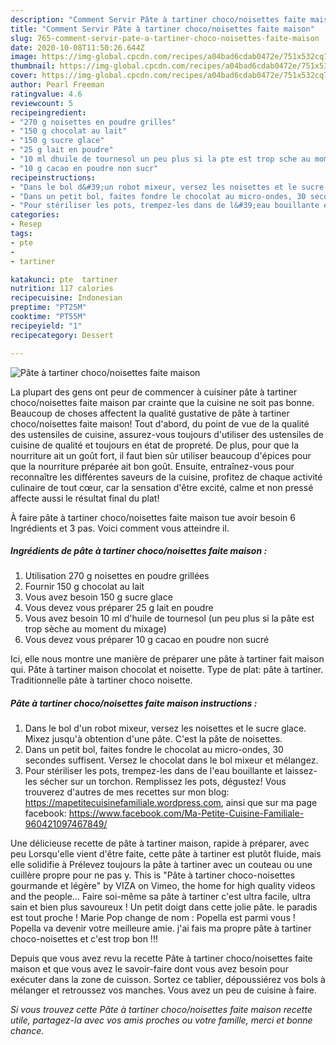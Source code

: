 ```yaml
---
description: "Comment Servir Pâte à tartiner choco/noisettes faite maison"
title: "Comment Servir Pâte à tartiner choco/noisettes faite maison"
slug: 765-comment-servir-pate-a-tartiner-choco-noisettes-faite-maison
date: 2020-10-08T11:50:26.644Z
image: https://img-global.cpcdn.com/recipes/a04bad6cdab0472e/751x532cq70/pate-a-tartiner-choconoisettes-faite-maison-photo-principale-de-la-recette.jpg
thumbnail: https://img-global.cpcdn.com/recipes/a04bad6cdab0472e/751x532cq70/pate-a-tartiner-choconoisettes-faite-maison-photo-principale-de-la-recette.jpg
cover: https://img-global.cpcdn.com/recipes/a04bad6cdab0472e/751x532cq70/pate-a-tartiner-choconoisettes-faite-maison-photo-principale-de-la-recette.jpg
author: Pearl Freeman
ratingvalue: 4.6
reviewcount: 5
recipeingredient:
- "270 g noisettes en poudre grilles"
- "150 g chocolat au lait"
- "150 g sucre glace"
- "25 g lait en poudre"
- "10 ml dhuile de tournesol un peu plus si la pte est trop sche au moment du mixage"
- "10 g cacao en poudre non sucr"
recipeinstructions:
- "Dans le bol d&#39;un robot mixeur, versez les noisettes et le sucre glace. Mixez jusqu&#39;à obtention d&#39;une pâte. C&#39;est la pâte de noisettes."
- "Dans un petit bol, faites fondre le chocolat au micro-ondes, 30 secondes suffisent. Versez le chocolat dans le bol mixeur et mélangez."
- "Pour stériliser les pots, trempez-les dans de l&#39;eau bouillante et laissez-les sécher sur un torchon. Remplissez les pots, dégustez! Vous trouverez d&#39;autres de mes recettes sur mon blog: https://mapetitecuisinefamiliale.wordpress.com, ainsi que sur ma page facebook: https://www.facebook.com/Ma-Petite-Cuisine-Familiale-960421097467849/"
categories:
- Resep
tags:
- pte
- 
- tartiner

katakunci: pte  tartiner 
nutrition: 117 calories
recipecuisine: Indonesian
preptime: "PT25M"
cooktime: "PT55M"
recipeyield: "1"
recipecategory: Dessert

---
```



![Pâte à tartiner choco/noisettes faite maison](https://img-global.cpcdn.com/recipes/a04bad6cdab0472e/751x532cq70/pate-a-tartiner-choconoisettes-faite-maison-photo-principale-de-la-recette.jpg)

La plupart des gens ont peur de commencer à cuisiner pâte à tartiner choco/noisettes faite maison par crainte que la cuisine ne soit pas bonne. Beaucoup de choses affectent la qualité gustative de pâte à tartiner choco/noisettes faite maison! Tout d'abord, du point de vue de la qualité des ustensiles de cuisine, assurez-vous toujours d'utiliser des ustensiles de cuisine de qualité et toujours en état de propreté. De plus, pour que la nourriture ait un goût fort, il faut bien sûr utiliser beaucoup d'épices pour que la nourriture préparée ait bon goût. Ensuite, entraînez-vous pour reconnaître les différentes saveurs de la cuisine, profitez de chaque activité culinaire de tout cœur, car la sensation d'être excité, calme et non pressé affecte aussi le résultat final du plat!

<!--inarticleads1-->

À faire pâte à tartiner choco/noisettes faite maison tue avoir besoin 6 Ingrédients et 3 pas. Voici comment vous atteindre il.

##### Ingrédients de pâte à tartiner choco/noisettes faite maison :

1. Utilisation 270 g noisettes en poudre grillées
1. Fournir 150 g chocolat au lait
1. Vous avez besoin 150 g sucre glace
1. Vous devez vous préparer 25 g lait en poudre
1. Vous avez besoin 10 ml d&#39;huile de tournesol (un peu plus si la pâte est trop sèche au moment du mixage)
1. Vous devez vous préparer 10 g cacao en poudre non sucré


Ici, elle nous montre une manière de préparer une pâte à tartiner fait maison qui. Pâte à tartiner maison chocolat et noisette. Type de plat: pâte à tartiner. Traditionnelle pâte à tartiner choco noisette. 

<!--inarticleads2-->

##### Pâte à tartiner choco/noisettes faite maison instructions :

1. Dans le bol d&#39;un robot mixeur, versez les noisettes et le sucre glace. Mixez jusqu&#39;à obtention d&#39;une pâte. C&#39;est la pâte de noisettes.
1. Dans un petit bol, faites fondre le chocolat au micro-ondes, 30 secondes suffisent. Versez le chocolat dans le bol mixeur et mélangez.
1. Pour stériliser les pots, trempez-les dans de l&#39;eau bouillante et laissez-les sécher sur un torchon. Remplissez les pots, dégustez! Vous trouverez d&#39;autres de mes recettes sur mon blog: https://mapetitecuisinefamiliale.wordpress.com, ainsi que sur ma page facebook: https://www.facebook.com/Ma-Petite-Cuisine-Familiale-960421097467849/


Une délicieuse recette de pâte à tartiner maison, rapide à préparer, avec peu Lorsqu&#39;elle vient d&#39;être faite, cette pâte à tartiner est plutôt fluide, mais elle solidifie à Prélevez toujours la pâte à tartiner avec un couteau ou une cuillère propre pour ne pas y. This is &#34;Pâte à tartiner choco-noisettes gourmande et légère&#34; by VIZA on Vimeo, the home for high quality videos and the people… Faire soi-même sa pâte à tartiner c&#39;est ultra facile, ultra sain et bien plus savoureux ! Un petit doigt dans cette jolie pâte. le paradis est tout proche ! Marie Pop change de nom : Popella est parmi vous ! Popella va devenir votre meilleure amie. j&#39;ai fais ma propre pâte à tartiner choco-noisettes et c&#39;est trop bon !!! 

<!--inarticleads1-->

<p>
Depuis que vous avez revu la recette Pâte à tartiner choco/noisettes faite maison et que vous avez le savoir-faire dont vous avez besoin pour exécuter dans la zone de cuisson. Sortez ce tablier, dépoussiérez vos bols à mélanger et retroussez vos manches. Vous avez un peu de cuisine à faire.
</p>

<p>
<i>Si vous trouvez cette Pâte à tartiner choco/noisettes faite maison recette utile, partagez-la avec vos amis proches ou votre famille, merci et bonne chance.</i>
</p>
